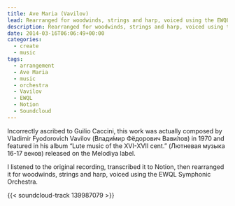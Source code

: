 ```yaml
---
title: Ave Maria (Vavilov)
lead: Rearranged for woodwinds, strings and harp, voiced using the EWQL Symphonic Orchestra.
description: Rearranged for woodwinds, strings and harp, voiced using the EWQL Symphonic Orchestra.
date: 2014-03-16T06:06:49+00:00
categories:
  - create
  - music
tags:
  - arrangement
  - Ave Maria
  - music
  - orchestra
  - Vavilov
  - EWQL
  - Notion
  - Soundcloud
---
```

Incorrectly ascribed to Guilio Caccini, this work was actually composed by Vladimir Fyodorovich Vavilov (Влади́мир Фёдорович Вави́лов) in 1970 and featured in his album &#8220;Lute music of the XVI-XVII cent.&#8221; (Лютневая музыка 16-17 веков) released on the Melodiya label.

I listened to the original recording, transcribed it to Notion, then rearranged it for woodwinds, strings and harp, voiced using the EWQL Symphonic Orchestra.

{{< soundcloud-track 139987079 >}}
